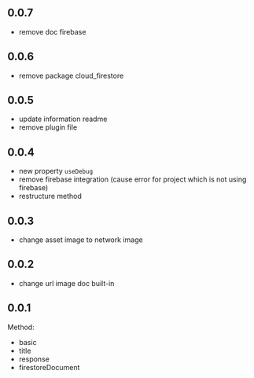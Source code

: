 ## 0.0.7

- remove doc firebase

## 0.0.6

- remove package cloud_firestore

## 0.0.5

- update information readme
- remove plugin file

## 0.0.4

- new property `useDebug`
- remove firebase integration (cause error for project which is not using firebase)
- restructure method

## 0.0.3

- change asset image to network image

## 0.0.2

- change url image doc built-in

## 0.0.1

Method:

- basic
- title
- response
- firestoreDocument
